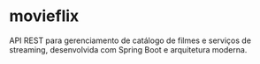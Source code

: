 # movieflix
API REST para gerenciamento de catálogo de filmes e serviços de streaming, desenvolvida com Spring Boot e arquitetura moderna.
